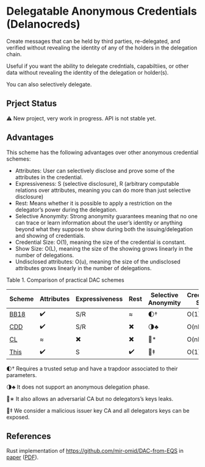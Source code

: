 # **Del**egatable **Ano**nymous **Cred**ential**s** (Delanocreds)

Create messages that can be held by third parties, re-delegated, and verified without revealing the identity of any of the holders in the delegation chain.

Useful if you want the ability to delegate credntials, capabiltiies, or other data without revealing the identity of the delegation or holder(s).

You can also selectively delegate.

## Prject Status

⚠️ New project, very work in progress. API is not stable yet.

## Advantages

This scheme has the following advantages over other anonymous credential schemes:

-   Attributes: User can selectively disclose and prove some of the attributes in the credential.
-   Expressiveness: S (selective disclosure), R (arbitrary computable relations over attributes, meaning you can do more than just selective disclosure)
-   Rest: Means whether it is possible to apply a restriction on the delegator’s power during the delegation.
-   Selective Anonymity: Strong anonymity guarantees meaning that no one can trace or learn information about the user’s identity or anything beyond what they suppose to show during both the issuing/delegation and showing of credentials.
-   Credential Size: O(1), meaning the size of the credential is constant.
-   Show Size: O(L), meaning the size of the showing grows linearly in the number of delegations.
-   Undisclosed attributes: O(u), meaning the size of the undisclosed attributes grows linearly in the number of delegations.

Table 1. Comparison of practical DAC schemes

| Scheme   | Attributes | Expressiveness | Rest | Selective Anonymity | Credential Size | Show Size |
| -------- | ---------- | -------------- | ---- | ------------------- | --------------- | --------- |
| [BB18]() | ✔️         | S/R            | ≈    | 🌓†                 | O(1)            | O(u)      |
| [CDD]()  | ✔️         | S/R            | ✖️   | 🌗♣                 | O(nL)           | O(uL)     |
| [CL]()   | ≈          | ✖️             | ✖️   | 🌙\*                | O(nL)           | O(uL)     |
| [This]() | ✔️         | S              | ✔️   | 🌚‡                 | O(1)            | O(L)      |

🌓† Requires a trusted setup and have a trapdoor associated to their parameters.

🌗♣ It does not support an anonymous delegation phase.

🌙∗
It also allows an adversarial CA but no delegators’s keys leaks.

🌚‡ We consider a malicious issuer key CA and all delegators keys can be exposed.

## References

Rust implementation of https://github.com/mir-omid/DAC-from-EQS in [paper](https://eprint.iacr.org/2022/680.pdf) ([PDF](https://eprint.iacr.org/2022/680.pdf)).
